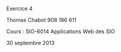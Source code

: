 Exercice 4

Thomas Chabot
908 186 611 

Cours : SIO-6014
Applications Web des SIO

30 septembre 2013
